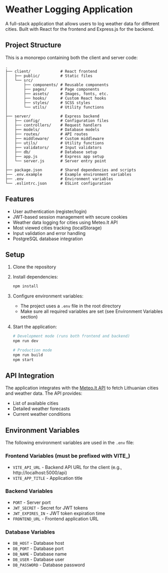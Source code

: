 # Weather Logging Application

A full-stack application that allows users to log weather data for different cities. Built with React for the frontend and Express.js for the backend.

## Project Structure

This is a monorepo containing both the client and server code:

```
.
├── client/             # React frontend
│   ├── public/         # Static files
│   └── src/
│       ├── components/ # Reusable components
│       ├── pages/      # Page components
│       ├── assets/     # Images, fonts, etc.
│       ├── hooks/      # Custom React hooks
│       ├── styles/     # SCSS styles
│       └── utils/      # Utility functions
│
├── server/             # Express backend
│   ├── config/         # Configuration files
│   ├── controllers/    # Request handlers
│   ├── models/         # Database models
│   ├── routes/         # API routes
│   ├── middleware/     # Custom middleware
│   ├── utils/          # Utility functions
│   ├── validators/     # Input validators
│   ├── db/             # Database setup
│   ├── app.js          # Express app setup
│   └── server.js       # Server entry point
│
├── package.json        # Shared dependencies and scripts
├── .env.example        # Example environment variables
├── .env                # Environment variables
└── .eslintrc.json      # ESLint configuration
```

## Features

- User authentication (register/login)
- JWT-based session management with secure cookies
- Weather data logging for cities using Meteo.lt API
- Most viewed cities tracking (localStorage)
- Input validation and error handling
- PostgreSQL database integration

## Setup

1. Clone the repository
2. Install dependencies:
   ```bash
   npm install
   ```
3. Configure environment variables:
   - The project uses a `.env` file in the root directory
   - Make sure all required variables are set (see Environment Variables section)

4. Start the application:
   ```bash
   # Development mode (runs both frontend and backend)
   npm run dev
   
   # Production mode
   npm run build
   npm start
   ```

## API Integration

The application integrates with the [Meteo.lt API](https://api.meteo.lt/) to fetch Lithuanian cities and weather data. The API provides:

- List of available cities
- Detailed weather forecasts
- Current weather conditions

## Environment Variables

The following environment variables are used in the `.env` file:

### Frontend Variables (must be prefixed with VITE_)
- `VITE_API_URL` - Backend API URL for the client (e.g., http://localhost:5000/api)
- `VITE_APP_TITLE` - Application title

### Backend Variables
- `PORT` - Server port
- `JWT_SECRET` - Secret for JWT tokens
- `JWT_EXPIRES_IN` - JWT token expiration time
- `FRONTEND_URL` - Frontend application URL

### Database Variables
- `DB_HOST` - Database host
- `DB_PORT` - Database port
- `DB_NAME` - Database name
- `DB_USER` - Database user
- `DB_PASSWORD` - Database password 